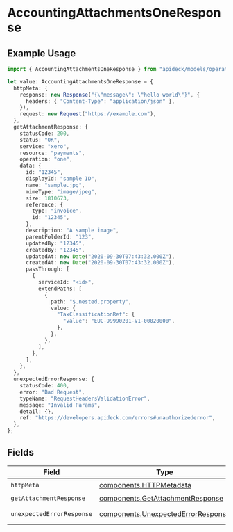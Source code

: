 # AccountingAttachmentsOneResponse

## Example Usage

```typescript
import { AccountingAttachmentsOneResponse } from "apideck/models/operations";

let value: AccountingAttachmentsOneResponse = {
  httpMeta: {
    response: new Response("{\"message\": \"hello world\"}", {
      headers: { "Content-Type": "application/json" },
    }),
    request: new Request("https://example.com"),
  },
  getAttachmentResponse: {
    statusCode: 200,
    status: "OK",
    service: "xero",
    resource: "payments",
    operation: "one",
    data: {
      id: "12345",
      displayId: "sample ID",
      name: "sample.jpg",
      mimeType: "image/jpeg",
      size: 1810673,
      reference: {
        type: "invoice",
        id: "12345",
      },
      description: "A sample image",
      parentFolderId: "123",
      updatedBy: "12345",
      createdBy: "12345",
      updatedAt: new Date("2020-09-30T07:43:32.000Z"),
      createdAt: new Date("2020-09-30T07:43:32.000Z"),
      passThrough: [
        {
          serviceId: "<id>",
          extendPaths: [
            {
              path: "$.nested.property",
              value: {
                "TaxClassificationRef": {
                  "value": "EUC-99990201-V1-00020000",
                },
              },
            },
          ],
        },
      ],
    },
  },
  unexpectedErrorResponse: {
    statusCode: 400,
    error: "Bad Request",
    typeName: "RequestHeadersValidationError",
    message: "Invalid Params",
    detail: {},
    ref: "https://developers.apideck.com/errors#unauthorizederror",
  },
};
```

## Fields

| Field                                                                                    | Type                                                                                     | Required                                                                                 | Description                                                                              |
| ---------------------------------------------------------------------------------------- | ---------------------------------------------------------------------------------------- | ---------------------------------------------------------------------------------------- | ---------------------------------------------------------------------------------------- |
| `httpMeta`                                                                               | [components.HTTPMetadata](../../models/components/httpmetadata.md)                       | :heavy_check_mark:                                                                       | N/A                                                                                      |
| `getAttachmentResponse`                                                                  | [components.GetAttachmentResponse](../../models/components/getattachmentresponse.md)     | :heavy_minus_sign:                                                                       | Attachments                                                                              |
| `unexpectedErrorResponse`                                                                | [components.UnexpectedErrorResponse](../../models/components/unexpectederrorresponse.md) | :heavy_minus_sign:                                                                       | Unexpected error                                                                         |